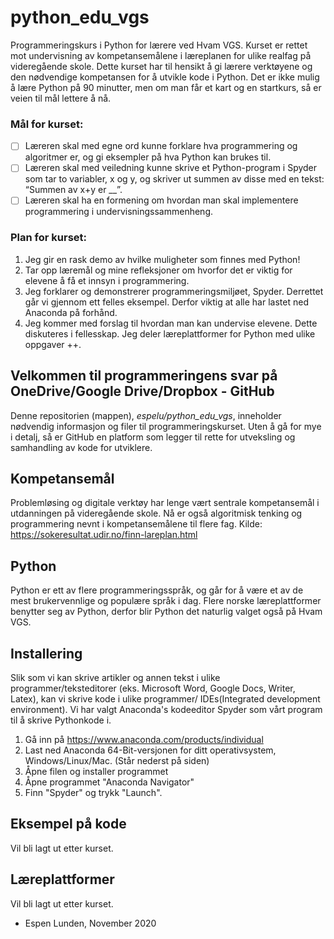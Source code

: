 # python_edu_vgs
Programmeringskurs i Python for lærere ved Hvam VGS. Kurset er rettet mot undervisning av kompetansemålene i læreplanen for ulike realfag på videregående skole. Dette kurset har til hensikt å gi lærere verktøyene og den nødvendige kompetansen for å utvikle kode i Python. Det er ikke mulig å lære Python på 90 minutter, men om man får et kart og en startkurs, så er veien til mål lettere å nå.

### Mål for kurset:
- [ ] Læreren skal med egne ord kunne forklare hva programmering og algoritmer er, og gi eksempler på hva Python kan brukes til.
- [ ] Læreren skal med veiledning kunne skrive et Python-program i Spyder som tar to variabler, x og y, og skriver ut summen av disse med en tekst: “Summen av x+y er __”.
- [ ] Læreren skal ha en formening om hvordan man skal implementere programmering i undervisningssammenheng.

### Plan for kurset:
1. Jeg gir en rask demo av hvilke muligheter som finnes med Python!
2. Tar opp læremål og mine refleksjoner om hvorfor det er viktig for elevene å få et innsyn i programmering.
3. Jeg forklarer og demonstrerer programmeringsmiljøet, Spyder. Derrettet går vi gjennom ett felles eksempel. Derfor viktig at alle har lastet ned Anaconda på forhånd.
4. Jeg kommer med forslag til hvordan man kan undervise elevene. Dette diskuteres i fellesskap. Jeg deler læreplattformer for Python med ulike oppgaver ++. 

## Velkommen til programmeringens svar på OneDrive/Google Drive/Dropbox - GitHub
Denne repositorien (mappen), *espelu/python_edu_vgs*, inneholder nødvendig informasjon og filer til programmeringskurset. Uten å gå for mye i detalj, så er GitHub en platform som legger til rette for utveksling og samhandling av kode for utviklere. 

## Kompetansemål
Problemløsing og digitale verktøy har lenge vært sentrale kompetansemål i utdanningen på videregående skole. Nå er også algoritmisk tenking og programmering nevnt i kompetansemålene til flere fag. Kilde: https://sokeresultat.udir.no/finn-lareplan.html   

## Python
Python er ett av flere programmeringsspråk, og går for å være et av de mest brukervennlige og populære språk i dag. Flere norske læreplattformer benytter seg av Python, derfor blir Python det naturlig valget også på Hvam VGS.  

## Installering
Slik som vi kan skrive artikler og annen tekst i ulike programmer/teksteditorer (eks. Microsoft Word, Google Docs, Writer, Latex), kan vi skrive kode i ulike programmer/ IDEs(Integrated development environment). Vi har valgt Anaconda's kodeeditor Spyder som vårt program til å skrive Pythonkode i.

1. Gå inn på https://www.anaconda.com/products/individual
2. Last ned Anaconda 64-Bit-versjonen for ditt operativsystem, Windows/Linux/Mac. (Står nederst på siden)
3. Åpne filen og installer programmet
4. Åpne programmet "Anaconda Navigator"
5. Finn "Spyder" og trykk "Launch".

## Eksempel på kode
Vil bli lagt ut etter kurset.

## Læreplattformer
Vil bli lagt ut etter kurset.


- Espen Lunden, November 2020
